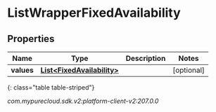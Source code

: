 # ListWrapperFixedAvailability


## Properties

| Name | Type | Description | Notes |
| ------------ | ------------- | ------------- | ------------- |
| **values** | [**List&lt;FixedAvailability&gt;**](FixedAvailability) |  |  [optional] |
{: class="table table-striped"}




_com.mypurecloud.sdk.v2:platform-client-v2:207.0.0_
